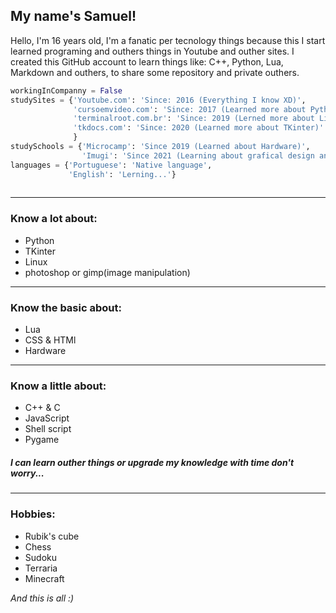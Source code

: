 

## My name's Samuel!
Hello, I'm 16 years old, I'm a fanatic per tecnology things because this I start
learned programing and outhers things in Youtube and outher sites. I created this
GitHub account to learn things like: C++, Python, Lua, Markdown and outhers, to
share some repository and private outhers.

``` Python
workingInCompanny = False
studySites = {'Youtube.com': 'Since: 2016 (Everything I know XD)',
              'cursoemvideo.com': 'Since: 2017 (Learned more about Python and basic Linux)',
              'terminalroot.com.br': 'Since: 2019 (Lerned more about Linux)'
              'tkdocs.com': 'Since: 2020 (Learned more about TKinter)'
              }
studySchools = {'Microcamp': 'Since 2019 (Learned about Hardware)',
                'Imugi': 'Since 2021 (Learning about grafical design and english)'}
languages = {'Portuguese': 'Native language', 
             'English': 'Lerning...'}
                
```

---

### Know a lot about:
- Python
- TKinter
- Linux
- photoshop or gimp(image manipulation)

---
### Know the basic about:
- Lua
- CSS & HTMl
- Hardware

---
### Know a little about:
- C++ & C
- JavaScript
- Shell script
- Pygame

##### I can learn outher things or upgrade my knowledge with time don't worry...

---


### Hobbies:
- Rubik's cube
- Chess
- Sudoku
- Terraria
- Minecraft

*And this is all :)*
